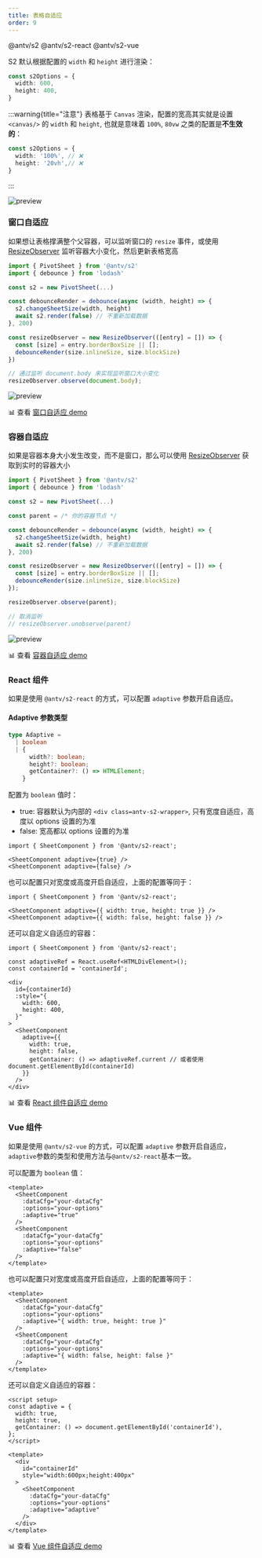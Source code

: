 ```yaml
---
title: 表格自适应
order: 9
---
```


<Badge>@antv/s2</Badge> <Badge>@antv/s2-react</Badge> <Badge type="success">@antv/s2-vue</Badge>

S2 默认根据配置的 `width` 和 `height` 进行渲染：

```ts
const s2Options = {
  width: 600,
  height: 400,
}
```

:::warning{title="注意"}
表格基于 `Canvas` 渲染，配置的宽高其实就是设置 `<canvas/>` 的 `width` 和 `height`, 也就是意味着 `100%`, `80vw` 之类的配置是**不生效的**：

```ts
const s2Options = {
  width: '100%', // ❌
  height: '20vh',// ❌
}
```

:::

![preview](https://gw.alipayobjects.com/zos/antfincdn/WmM9%24SLfu/2396a53f-8946-497a-9e68-fd89f01077ff.png)

### 窗口自适应

如果想让表格撑满整个父容器，可以监听窗口的 `resize` 事件，或使用 [ResizeObserver](https://developer.mozilla.org/zh-CN/docs/Web/API/ResizeObserver) 监听容器大小变化，然后更新表格宽高

<Playground path="layout/adaptive/demo/window-adaptation.ts" rid='window-adaptation' height='300'></playground>

```ts
import { PivotSheet } from '@antv/s2'
import { debounce } from 'lodash'

const s2 = new PivotSheet(...)

const debounceRender = debounce(async (width, height) => {
  s2.changeSheetSize(width, height)
  await s2.render(false) // 不重新加载数据
}, 200)

const resizeObserver = new ResizeObserver(([entry] = []) => {
  const [size] = entry.borderBoxSize || [];
  debounceRender(size.inlineSize, size.blockSize)
})

// 通过监听 document.body 来实现监听窗口大小变化
resizeObserver.observe(document.body);

```

![preview](https://gw.alipayobjects.com/zos/antfincdn/8kmgXX%267U/Kapture%2525202021-11-23%252520at%25252017.59.16.gif)

​📊 查看 [窗口自适应 demo](/examples/layout/adaptive#window-adaptation)

### 容器自适应

如果是容器本身大小发生改变，而不是窗口，那么可以使用 [ResizeObserver](https://developer.mozilla.org/zh-CN/docs/Web/API/ResizeObserver) 获取到实时的容器大小

<Playground path="layout/adaptive/demo/container-adaptation.ts" rid='container-adaptation' height='300'></playground>

```ts
import { PivotSheet } from '@antv/s2'
import { debounce } from 'lodash'

const s2 = new PivotSheet(...)

const parent = /* 你的容器节点 */

const debounceRender = debounce(async (width, height) => {
  s2.changeSheetSize(width, height)
  await s2.render(false) // 不重新加载数据
}, 200)

const resizeObserver = new ResizeObserver(([entry] = []) => {
  const [size] = entry.borderBoxSize || [];
  debounceRender(size.inlineSize, size.blockSize)
});

resizeObserver.observe(parent);

// 取消监听
// resizeObserver.unobserve(parent)
```

![preview](https://gw.alipayobjects.com/zos/antfincdn/IFNNjZ862/Kapture%2525202021-11-23%252520at%25252019.07.37.gif)

​📊 查看 [容器自适应 demo](/examples/layout/adaptive#container-adaptation)

### React 组件

如果是使用 `@antv/s2-react` 的方式，可以配置 `adaptive` 参数开启自适应。

<Playground path="layout/adaptive/demo/react-adaptive.ts" rid='react-adaptive' height='300'></playground>

#### Adaptive 参数类型

```ts
type Adaptive =
  | boolean
  | {
      width?: boolean;
      height?: boolean;
      getContainer?: () => HTMLElement;
    }
```

配置为 `boolean` 值时：

* true: 容器默认为内部的 `<div class=antv-s2-wrapper>`, 只有宽度自适应，高度以 options 设置的为准
* false: 宽高都以 options 设置的为准

```tsx
import { SheetComponent } from '@antv/s2-react';

<SheetComponent adaptive={true} />
<SheetComponent adaptive={false} />
```

也可以配置只对宽度或高度开启自适应，上面的配置等同于：

```tsx
import { SheetComponent } from '@antv/s2-react';

<SheetComponent adaptive={{ width: true, height: true }} />
<SheetComponent adaptive={{ width: false, height: false }} />
```

还可以自定义自适应的容器：

```tsx
import { SheetComponent } from '@antv/s2-react';

const adaptiveRef = React.useRef<HTMLDivElement>();
const containerId = 'containerId';

<div
  id={containerId}
  :style="{
    width: 600,
    height: 400,
  }"
>
  <SheetComponent
    adaptive={{
      width: true,
      height: false,
      getContainer: () => adaptiveRef.current // 或者使用 document.getElementById(containerId)
    }}
  />
</div>
```

​📊 查看 [React 组件自适应 demo](/examples/layout/adaptive#react-adaptive)

### Vue 组件

如果是使用 `@antv/s2-vue` 的方式，可以配置 `adaptive` 参数开启自适应，`adaptive`参数的类型和使用方法与`@antv/s2-react`基本一致。

可以配置为 `boolean` 值：

```tsx
<template>
  <SheetComponent
    :dataCfg="your-dataCfg"
    :options="your-options"
    :adaptive="true"
  />
  <SheetComponent
    :dataCfg="your-dataCfg"
    :options="your-options"
    :adaptive="false"
  />
</template>
```

也可以配置只对宽度或高度开启自适应，上面的配置等同于：

```tsx
<template>
  <SheetComponent
    :dataCfg="your-dataCfg"
    :options="your-options"
    :adaptive="{ width: true, height: true }"
  />
  <SheetComponent
    :dataCfg="your-dataCfg"
    :options="your-options"
    :adaptive="{ width: false, height: false }"
  />
</template>
```

还可以自定义自适应的容器：

```tsx
<script setup>
const adaptive = {
  width: true,
  height: true,
  getContainer: () => document.getElementById('containerId'),
};
</script>

<template>
  <div
    id="containerId"
    style="width:600px;height:400px"
  >
    <SheetComponent
      :dataCfg="your-dataCfg"
      :options="your-options"
      :adaptive="adaptive"
    />
  </div>
</template>
```

​📊 查看 [Vue 组件自适应 demo](https://codesandbox.io/s/vue-adaptive-demo-4pptyy?file=/src/App.vue)
